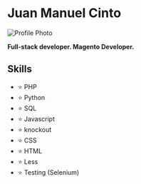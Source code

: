 # Juan Manuel Cinto

![Profile Photo](https://media-exp1.licdn.com/dms/image/C4E03AQFUrqkUO4hBbg/profile-displayphoto-shrink_200_200/0?e=1602115200&v=beta&t=52vW6PStHgNHXB06vnot0tM8YSSHmp-CMdeW_SeWmqA)

**Full-stack developer. Magento Developer.**

## Skills

- ⭐ PHP
- ⭐ Python
- ⭐ SQL
- ⭐ Javascript
- ⭐ knockout
- ⭐ CSS
- ⭐ HTML
- ⭐ Less
- ⭐ Testing (Selenium)
